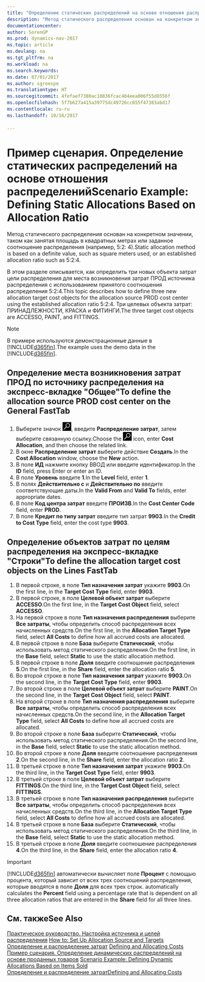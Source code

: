 ```yaml
---
title: "Определение статических распределений на основе отношения распределений"
description: "Метод статического распределения основан на конкретном значении, таком как занятая площадь в квадратных метрах или заданное соотношение распределения (например, 5:2: 4)."
documentationcenter: 
author: SorenGP
ms.prod: dynamics-nav-2017
ms.topic: article
ms.devlang: na
ms.tgt_pltfrm: na
ms.workload: na
ms.search.keywords: 
ms.date: 07/01/2017
ms.author: sgroespe
ms.translationtype: HT
ms.sourcegitcommit: 4fefaef7380ac10836fcac404eea006f55d8556f
ms.openlocfilehash: 5f7b627a415a39775dc49726cc655f47383abd17
ms.contentlocale: ru-ru
ms.lasthandoff: 10/16/2017

---
```

# <a name="scenario-example-defining-static-allocations-based-on-allocation-ratio"></a><span data-ttu-id="398d9-103">Пример сценария. Определение статических распределений на основе отношения распределений</span><span class="sxs-lookup"><span data-stu-id="398d9-103">Scenario Example: Defining Static Allocations Based on Allocation Ratio</span></span>
<span data-ttu-id="398d9-104">Метод статического распределения основан на конкретном значении, таком как занятая площадь в квадратных метрах или заданное соотношение распределения (например, 5:2: 4).</span><span class="sxs-lookup"><span data-stu-id="398d9-104">Static allocation method is based on a definite value, such as square meters used, or an established allocation ratio such as 5:2:4.</span></span>  

<span data-ttu-id="398d9-105">В этом разделе описывается, как определить три новых объекта затрат цели распределения для места возникновения затрат ПРОД источника распределения с использованием принятого соотношения распределения 5:2:4.</span><span class="sxs-lookup"><span data-stu-id="398d9-105">This topic describes how to define three new allocation target cost objects for the allocation source PROD cost center using the established allocation ratio 5:2:4.</span></span> <span data-ttu-id="398d9-106">Три целевых объекта затрат: ПРИНАДЛЕЖНОСТИ, КРАСКА и ФИТИНГИ.</span><span class="sxs-lookup"><span data-stu-id="398d9-106">The three target cost objects are ACCESSO, PAINT, and FITTINGS.</span></span>  

> [!NOTE]  
>  <span data-ttu-id="398d9-107">В примере используются демонстрационные данные в [!INCLUDE[d365fin](includes/d365fin_md.md)].</span><span class="sxs-lookup"><span data-stu-id="398d9-107">The example uses the demo data in the [!INCLUDE[d365fin](includes/d365fin_md.md)].</span></span>  

## <a name="to-define-the-allocation-source-prod-cost-center-on-the-general-fasttab"></a><span data-ttu-id="398d9-108">Определение места возникновения затрат ПРОД по источнику распределения на экспресс-вкладке "Общее"</span><span class="sxs-lookup"><span data-stu-id="398d9-108">To define the allocation source PROD cost center on the General FastTab</span></span>  

1.  <span data-ttu-id="398d9-109">Выберите значок ![Поиск страницы или отчета](media/ui-search/search_small.png "Значок поиска страницы или отчета"), введите **Распределение затрат**, затем выберите связанную ссылку.</span><span class="sxs-lookup"><span data-stu-id="398d9-109">Choose the ![Search for Page or Report](media/ui-search/search_small.png "Search for Page or Report icon") icon, enter **Cost Allocation**, and then choose the related link.</span></span>  
2.  <span data-ttu-id="398d9-110">В окне **Распределение затрат** выберите действие **Создать**.</span><span class="sxs-lookup"><span data-stu-id="398d9-110">In the **Cost Allocation** window, choose the **New** action.</span></span>  
3.  <span data-ttu-id="398d9-111">В поле **ИД** нажмите кнопку ВВОД или введите идентификатор.</span><span class="sxs-lookup"><span data-stu-id="398d9-111">In the **ID** field, press Enter or enter an ID.</span></span>  
4.  <span data-ttu-id="398d9-112">В поле **Уровень** введите **1**.</span><span class="sxs-lookup"><span data-stu-id="398d9-112">In the **Level** field, enter **1**.</span></span>  
5.  <span data-ttu-id="398d9-113">В полях **Действительно с** и **Действительно по** введите соответствующие даты.</span><span class="sxs-lookup"><span data-stu-id="398d9-113">In the **Valid From** and **Valid To** fields, enter appropriate dates.</span></span>  
6.  <span data-ttu-id="398d9-114">В поле **Код центра затрат** введите **ПРОИЗВ**.</span><span class="sxs-lookup"><span data-stu-id="398d9-114">In the **Cost Center Code** field, enter **PROD**.</span></span>  
7.  <span data-ttu-id="398d9-115">В поле **Кредит по типу затрат** введите тип затрат **9903**.</span><span class="sxs-lookup"><span data-stu-id="398d9-115">In the **Credit to Cost Type** field, enter the cost type **9903**.</span></span>  

## <a name="to-define-the-allocation-target-cost-objects-on-the-lines-fasttab"></a><span data-ttu-id="398d9-116">Определение объектов затрат по целям распределения на экспресс-вкладке "Строки"</span><span class="sxs-lookup"><span data-stu-id="398d9-116">To define the allocation target cost objects on the Lines FastTab</span></span>  

1.  <span data-ttu-id="398d9-117">В первой строке, в поле **Тип назначения затрат** укажите **9903**.</span><span class="sxs-lookup"><span data-stu-id="398d9-117">On the first line, in the **Target Cost Type** field, enter **9903**.</span></span>  
2.  <span data-ttu-id="398d9-118">В первой строке, в поле **Целевой объект затрат** выберите **ACCESSO**.</span><span class="sxs-lookup"><span data-stu-id="398d9-118">On the first line, in the **Target Cost Object** field, select **ACCESSO**.</span></span>  
3.  <span data-ttu-id="398d9-119">На первой строке в поле **Тип назначения распределения** выберите **Все затраты**, чтобы определить способ распределения всех начисленных средств.</span><span class="sxs-lookup"><span data-stu-id="398d9-119">On the first line, in the **Allocation Target Type** field, select **All Costs** to define how all accrued costs are allocated.</span></span>  
4.  <span data-ttu-id="398d9-120">В первой строке в поле **База** выберите **Статический**, чтобы использовать метод статического распределения.</span><span class="sxs-lookup"><span data-stu-id="398d9-120">On the first line, in the **Base** field, select **Static** to use the static allocation method.</span></span>  
5.  <span data-ttu-id="398d9-121">В первой строке в поле **Доля** введите соотношение распределения **5**.</span><span class="sxs-lookup"><span data-stu-id="398d9-121">On the first line, in the **Share** field, enter the allocation ratio **5**.</span></span>  
6.  <span data-ttu-id="398d9-122">Во второй строке в поле **Тип назначения затрат** укажите **9903**.</span><span class="sxs-lookup"><span data-stu-id="398d9-122">On the second line, in the **Target Cost Type** field, enter **9903**.</span></span>  
7.  <span data-ttu-id="398d9-123">Во второй строке в поле **Целевой объект затрат** выберите **PAINT**.</span><span class="sxs-lookup"><span data-stu-id="398d9-123">On the second line, in the **Target Cost Object** field, select **PAINT**.</span></span>  
8.  <span data-ttu-id="398d9-124">На второй строке в поле **Тип назначения распределения** выберите **Все затраты**, чтобы определить способ распределения всех начисленных средств.</span><span class="sxs-lookup"><span data-stu-id="398d9-124">On the second line, in the **Allocation Target Type** field, select **All Costs** to define how all accrued costs are allocated.</span></span>  
9. <span data-ttu-id="398d9-125">Во второй строке в поле **База** выберите **Статический**, чтобы использовать метод статического распределения.</span><span class="sxs-lookup"><span data-stu-id="398d9-125">On the second line, in the **Base** field, select **Static** to use the static allocation method.</span></span>  
10. <span data-ttu-id="398d9-126">Во второй строке в поле **Доля** введите соотношение распределения **2**.</span><span class="sxs-lookup"><span data-stu-id="398d9-126">On the second line, in the **Share** field, enter the allocation ratio **2**.</span></span>  
11. <span data-ttu-id="398d9-127">В третьей строке в поле **Тип назначения затрат** укажите **9903**.</span><span class="sxs-lookup"><span data-stu-id="398d9-127">On the third line, in the **Target Cost Type** field, enter **9903**.</span></span>  
12. <span data-ttu-id="398d9-128">В третьей строке в поле **Целевой объект затрат** выберите **FITTINGS**.</span><span class="sxs-lookup"><span data-stu-id="398d9-128">On the third line, in the **Target Cost Object** field, select **FITTINGS**.</span></span>  
13. <span data-ttu-id="398d9-129">В третьей строке в поле **Тип назначения распределения** выберите **Все затраты**, чтобы определить способ распределения всех начисленных средств.</span><span class="sxs-lookup"><span data-stu-id="398d9-129">On the third line, in the **Allocation Target Type** field, select **All Costs** to define how all accrued costs are allocated.</span></span>  
14. <span data-ttu-id="398d9-130">В третьей строке в поле **База** выберите **Статический**, чтобы использовать метод статического распределения.</span><span class="sxs-lookup"><span data-stu-id="398d9-130">On the third line, in the **Base** field, select **Static** to use the static allocation method.</span></span>  
15. <span data-ttu-id="398d9-131">В третьей строке в поле **Доля** введите соотношение распределения **4**.</span><span class="sxs-lookup"><span data-stu-id="398d9-131">On the third line, in the **Share** field, enter the allocation ratio **4**.</span></span>  

> [!IMPORTANT]  
>  [!INCLUDE[d365fin](includes/d365fin_md.md)]<span data-ttu-id="398d9-132"> автоматически вычисляет поле **Процент** с помощью процента, который зависит от всех трех соотношений распределения, которые вводятся в поле **Доля** для всех трех строк.</span><span class="sxs-lookup"><span data-stu-id="398d9-132"> automatically calculates the **Percent** field using a percentage rate that is dependent on all three allocation ratios that are entered in the **Share** field for all three lines.</span></span>  

## <a name="see-also"></a><span data-ttu-id="398d9-133">См. также</span><span class="sxs-lookup"><span data-stu-id="398d9-133">See Also</span></span>  
<span data-ttu-id="398d9-134">[Практическое руководство. Настройка источника и целей распределения](finance-how-to-set-up-allocation-source-and-targets.md) </span><span class="sxs-lookup"><span data-stu-id="398d9-134">[How to: Set Up Allocation Source and Targets](finance-how-to-set-up-allocation-source-and-targets.md) </span></span>  
<span data-ttu-id="398d9-135">[Определение и распределение затрат](finance-define-and-allocate-costs.md) </span><span class="sxs-lookup"><span data-stu-id="398d9-135">[Defining and Allocating Costs](finance-define-and-allocate-costs.md) </span></span>  
<span data-ttu-id="398d9-136">[Пример сценария. Определение динамических распределений на основе проданных товаров](finance-scenario-example-defining-dynamic-allocations-based-on-items-sold.md) </span><span class="sxs-lookup"><span data-stu-id="398d9-136">[Scenario Example: Defining Dynamic Allocations Based on Items Sold](finance-scenario-example-defining-dynamic-allocations-based-on-items-sold.md) </span></span>  
[<span data-ttu-id="398d9-137">Определение и распределение затрат</span><span class="sxs-lookup"><span data-stu-id="398d9-137">Defining and Allocating Costs</span></span>](finance-define-and-allocate-costs.md)

